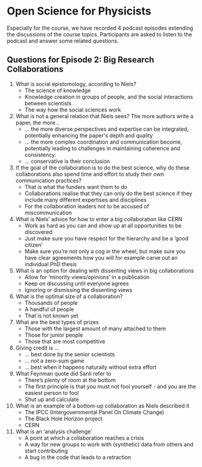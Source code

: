 # Open Science for Physicists

Especially for the course, we have recorded 4 podcast episodes extending the discussions of the course topics. 
Participants are asked to listen to the podcast and answer some related questions. 


## Questions for Episode 2: Big Research Collaborations

1. What is social epistomology, according to Niels?
	+ The science of knowledge
	+ Knowledge creation in groups of people, and the social interactions between scientists
	+ The way how the social sciences work
2. What is not a general relation that Niels sees? The more authors write a paper, the more...
	+ ... the more diverse perspectives and expertise can be integrated, potentially enhancing the paper's depth and quality
	+ ... the more complex coordination and communication become, potentially leading to challenges in maintaining coherence and consistency.
	+ ... conservative is their conclusion
3. If the goal of the collaboration is to do the best science, why do these collaborations also spend time and effort to study their own communication practices?
	+ That is what the funders want them to do
	+ Collaborations realise that they can only do the best science if they include many different expertises and disciplines
	+ For the collaboration leaders not to be accused of miscommunication
4. What is Niels’ advice for how to enter a big collaboration like CERN
	+ Work as hard as you can and show up at all opportunities to be discovered
	+ Just make sure you have respect for the hierarchy and be a ‘good citizen’
	+ Make sure you’re not only a cog in the wheel, but make sure you have clear agreements how you will for example carve out an individual PhD thesis
5. What is an option for dealing with dissenting views in big collaborations
	+ Allow for ‘minority views/opinions’ in a publication
	+ Keep on discussing until everyone agrees
	+ Ignoring or dismissing the dissenting views
6. What is the optimal size of a collaboration?
	+ Thousands of people
	+ A handful of people
	+ That is not known yet
7. What are the best types of prizes
	+ Those with the largest amount of many attached to them
	+ Those for junior people
	+ Those that are most competitive
8. Giving credit is ...
	+ ... best done by the senior scientists
	+ ... not a zero-sum game
	+ ... best when it happens naturally without extra effort
9. What Feynman quote did Sanli refer to
	+ There’s plenty of room at the bottom
	+ The first principle is that you must not fool yourself - and you are the easiest person to fool
	+ Shut up and calculate
10. What is an example of a bottom-up collaboration as Niels described it
	+ The IPCC (Intergovernmental Panel On Climate Change)
	+ The Black Hole Horizon project
	+ CERN
11. What is an ‘analysis challenge’
	+ A point at which a collaboration reaches a crisis
	+ A way for new groups to work with (synthetic) data from others and start contributing
	+ A bug in the code that leads to a retraction
